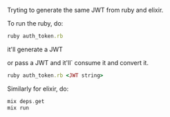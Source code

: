 Tryting to generate the same JWT from ruby and elixir.

To run the ruby, do:

```ruby
ruby auth_token.rb
```
it'll generate a JWT

or pass a JWT and it'll` consume it and convert it.

```ruby
ruby auth_token.rb <JWT string>
```

Similarly for elixir, do:

```elixir
mix deps.get
mix run
```
